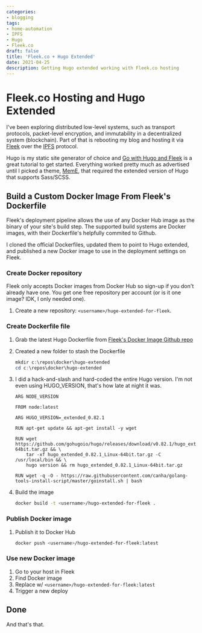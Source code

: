 ```yaml
---
categories:
- blogging
tags:
- home-automation
- IPFS
- Hugo
- Fleek.co
draft: false
title: 'Fleek.co + Hugo Extended'
date: 2021-04-25
description: Getting Hugo extended working with Fleek.co hosting
---
```


# Fleek.co Hosting and Hugo Extended

I've been exploring distributed low-level systems, such as transport protocols, packet-level encryption, and immutability in a decentralized system (blockchain). Part of that is rebooting my blog and hosting it via [Fleek](https://fleek.co/) over the [IPFS](https://ipfs.io/) protocol.

Hugo is my static site generator of choice and [Go with Hugo and Fleek](https://blog.fleek.co/posts/go-with-hugo-and-fleek) is a great tutorial to get started. Everything worked pretty much as advertised until I picked a theme, [MemE](https://themes.gohugo.io/hugo-theme-meme/), that required the extended version of Hugo that supports Sass/SCSS.

## Build a Custom Docker Image From Fleek's Dockerfile

Fleek's deployment pipeline allows the use of any Docker Hub image as the binary of your site's build step. The supported build systems are Docker images, with their Dockerfile's helpfully commited to Github.

I cloned the official Dockerfiles, updated them to point to Hugo extended, and published a new Docker image to use in the deployment settings on Fleek.

### Create Docker repository

Fleek only accepts Docker images from Docker Hub so sign-up if you don't already have one. You get one free repository per account (or is it one image? IDK, I only needed one).

1. Create a new repository: `<username>/huge-extended-for-fleek`.

### Create Dockerfile file

1. Grab the latest Hugo Dockerfile from [Fleek's Docker Image Github repo](https://github.com/FleekHQ/site-builder-docker-images)

1. Created a new folder to stash the Dockerfile

   ```powershell
   mkdir c:\repos\docker\hugo-extended
   cd c:\repos\docker\hugo-extended
   ```

1. I did a hack-and-slash and hard-coded the entire Hugo version. I'm not even using HUGO_VERSION, that's how late at night it was.

   ```docker
   ARG NODE_VERSION

   FROM node:latest

   ARG HUGO_VERSION=_extended_0.82.1

   RUN apt-get update && apt-get install -y wget

   RUN wget https://github.com/gohugoio/hugo/releases/download/v0.82.1/hugo_extended_0.82.1_Linux-64bit.tar.gz && \
       tar -xf hugo_extended_0.82.1_Linux-64bit.tar.gz -C /usr/local/bin && \
       hugo version && rm hugo_extended_0.82.1_Linux-64bit.tar.gz

   RUN wget -q -O - https://raw.githubusercontent.com/canha/golang-tools-install-script/master/goinstall.sh | bash
   ```

1. Build the image

   ```bash
   docker build -t <username>/hugo-extended-for-fleek .
   ```

### Publish Docker image

1. Publish it to Docker Hub

   ```bash
   docker push <username>/hugo-extended-for-fleek:latest
   ```

### Use new Docker image

1. Go to your host in Fleek
1. Find Docker image
1. Replace w/ `<username>/hugo-extended-for-fleek:latest`
1. Trigger a new deploy

## Done

And that's that.
